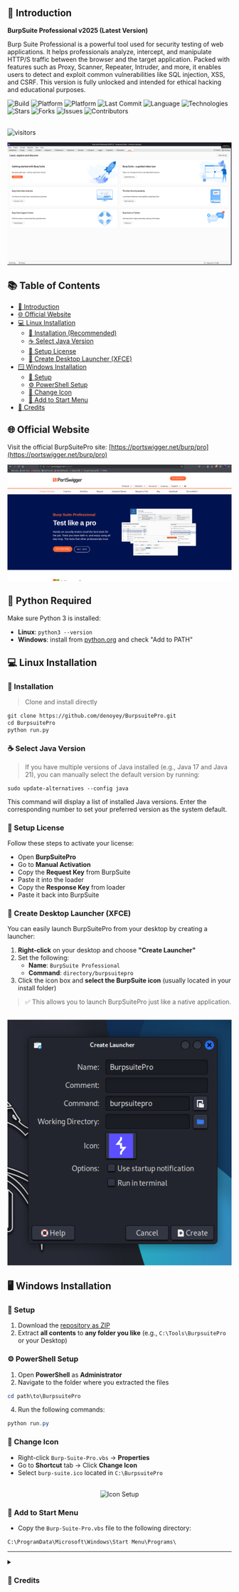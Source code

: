 ## 🔰 Introduction

**BurpSuite Professional v2025 (Latest Version)**

<p align="left">
Burp Suite Professional is a powerful tool used for security testing of web applications. It helps professionals analyze, intercept, and manipulate HTTP/S traffic between the browser and the target application. Packed with features such as Proxy, Scanner, Repeater, Intruder, and more, it enables users to detect and exploit common vulnerabilities like SQL injection, XSS, and CSRF. This version is fully unlocked and intended for ethical hacking and educational purposes.

<div align="left">

![Build](https://img.shields.io/badge/build-stable-28a745?style=for-the-badge&logo=github)
![Platform](https://img.shields.io/badge/platform-Linux-0078D6?style=for-the-badge&logo=linux&logoColor=white)
![Platform](https://img.shields.io/badge/platform-Windows-00adef?style=for-the-badge&logo=windows&logoColor=white)
![Last Commit](https://img.shields.io/github/last-commit/denoyey/BurpsuitePro?style=for-the-badge&logo=git)
![Language](https://img.shields.io/github/languages/top/denoyey/BurpsuitePro?style=for-the-badge&color=informational)
![Technologies](https://img.shields.io/badge/technologies-Bash%20%7C%20PowerShell-yellow?style=for-the-badge&logo=terminal)
![Stars](https://img.shields.io/github/stars/denoyey/BurpsuitePro?style=for-the-badge&color=ffac33&logo=github)
![Forks](https://img.shields.io/github/forks/denoyey/BurpsuitePro?style=for-the-badge&color=blueviolet&logo=github)
![Issues](https://img.shields.io/github/issues/denoyey/BurpsuitePro?style=for-the-badge&logo=github)
![Contributors](https://img.shields.io/github/contributors/denoyey/BurpsuitePro?style=for-the-badge&color=9c27b0)

<br />

<img src="https://api.visitorbadge.io/api/VisitorHit?user=denoyey&repo=BurpsuitePro&countColor=%237B1E7A&style=flat-square" alt="visitors"/>

</div>

</p>

<p align="center">
  <img src="https://github.com/denoyey/BurpsuitePro/blob/main/burp-files/img/BurpsuitePro-v2025.png" alt="BurpSuitePro Interface"/>
</p>

## 📚 Table of Contents

- [🔰 Introduction](#-introduction)
- [🌐 Official Website](#-official-website)
- [💻 Linux Installation](#-linux-installation)
  - [🔧 Installation (Recommended)](#-installation-recommended)
  - [☕ Select Java Version](#-select-java-version)
  - [🔑 Setup License](#-setup-license)
  - [📌 Create Desktop Launcher (XFCE)](#-create-desktop-launcher-xfce)
- [🪟 Windows Installation](#-windows-installation)
  - [📁 Setup](#-setup)
  - [⚙️ PowerShell Setup](#-powershell-setup)
  - [🎨 Change Icon](#-change-icon)
  - [📂 Add to Start Menu](#-add-to-start-menu)
- [🙌 Credits](#-credits)

## 🌐 Official Website

Visit the official BurpSuitePro site: [https://portswigger.net/burp/pro](https://portswigger.net/burp/pro)

<p align="center">
  <img src="https://github.com/denoyey/BurpsuitePro/blob/main/burp-files/img/Web-BurpsuitePro.png" alt="BurpSuite Website"/>
</p>

## 🐍 Python Required

Make sure Python 3 is installed:

- **Linux**: `python3 --version`  
- **Windows**: install from [python.org](https://www.python.org/downloads/) and check "Add to PATH"

<h2 align="left">💻 Linux Installation</h2>

### 🔧 Installation
> Clone and install directly
```terminal
git clone https://github.com/denoyey/BurpsuitePro.git
cd BurpsuitePro
python run.py
```

###  ☕ Select Java Version
> If you have multiple versions of Java installed (e.g., Java 17 and Java 21), you can manually select the default version by running:
```terminal
sudo update-alternatives --config java
```
This command will display a list of installed Java versions. Enter the corresponding number to set your preferred version as the system default.

### 🔑 Setup License
Follow these steps to activate your license:
- Open **BurpSuitePro**
- Go to **Manual Activation**
- Copy the **Request Key** from BurpSuite
- Paste it into the loader
- Copy the **Response Key** from loader
- Paste it back into BurpSuite

### 📌 Create Desktop Launcher (XFCE)

You can easily launch BurpSuitePro from your desktop by creating a launcher:

1. **Right-click** on your desktop and choose **"Create Launcher"**
2. Set the following:
   - **Name**: `BurpSuite Professional`
   - **Command**: `directory/burpsuitepro`
3. Click the icon box and **select the BurpSuite icon** (usually located in your install folder)

> ✅ This allows you to launch BurpSuitePro just like a native application.

<br>

<div align="center">
  <img src="https://github.com/denoyey/BurpsuitePro/blob/main/burp-files/img/Launcher.png" alt="BurpSuite Desktop Launcher Example" width="600"/>
</div>

<h2 align="left">🖥️ Windows Installation</h2>

### 📁 Setup

1. Download the [repository as ZIP](https://github.com/denoyey/BurpsuitePro/archive/refs/heads/main.zip)
3. Extract **all contents** to **any folder you like** (e.g., `C:\Tools\BurpsuitePro` or your Desktop)

### ⚙️ PowerShell Setup

1. Open **PowerShell** as **Administrator**
2. Navigate to the folder where you extracted the files
```powershell
cd path\to\BurpsuitePro
```
4. Run the following commands:

```powershell
python run.py
```

### 🎨 Change Icon

- Right-click `Burp-Suite-Pro.vbs` → **Properties**  
- Go to **Shortcut** tab → Click **Change Icon**  
- Select `burp-suite.ico` located in `C:\BurpsuitePro`

<br>

<div align="center">
  <img src="https://user-images.githubusercontent.com/29830064/230825172-16c9cfba-4bca-46a4-86df-b352a4330b12.png" alt="Icon Setup" width="500"/>
</div>

### 📂 Add to Start Menu

- Copy the `Burp-Suite-Pro.vbs` file to the following directory:
```
C:\ProgramData\Microsoft\Windows\Start Menu\Programs\
```

---

<details>
<summary><h3>🙌 Credits</h3></summary>

- 🔐 `loader.jar` by: [h3110w0r1d-y](https://github.com/h3110w0r1d-y/BurpLoaderKeygen)  
- 🛠️ Modified and maintained by: [denoyey](https://github.com/denoyey)

</details>

